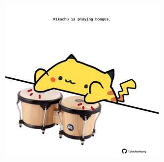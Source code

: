 <!-- built at 11/02/2022, 05:00:59 UTC -->
<p align="center">
  <img width="500" height="500" src="./ReadmeImage.svg">
</p>
